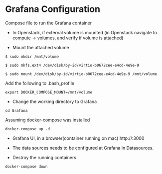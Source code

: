 # Grafana Configuration
Compose file to run the Grafana container

* In Openstack, if external volume is mounted (in Openstack navigate to compute -> volumes, and verify if volume is attached)

* Mount the attached volume

`$ sudo mkdir /mnt/volume`

`$ sudo mkfs.ext4 /dev/disk/by-id/virtio-b0672cee-e4cd-4e9e-9`

`$ sudo mount /dev/disk/by-id/virtio-b0672cee-e4cd-4e9e-9 /mnt/volume`

Add the following to .bash_profile

`export DOCKER_COMPOSE_MOUNT=/mnt/volume`


* Change the working directory to Grafana

`cd Grafana`

Assuming docker-compose was installed

`docker-compose up -d`

* Grafana UI, in a browser(container running on mac) http://<instance ip>:3000


* The data sources needs to be configured at Grafana in Datasources.

* Destroy the running containers

`docker-compose down`
